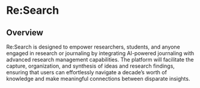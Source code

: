 # Re:Search

## Overview

Re:Search is designed to empower researchers, students, and anyone engaged in research or journaling by integrating AI-powered journaling with advanced research management capabilities. The platform will facilitate the capture, organization, and synthesis of ideas and research findings, ensuring that users can effortlessly navigate a decade’s worth of knowledge and make meaningful connections between disparate insights.

